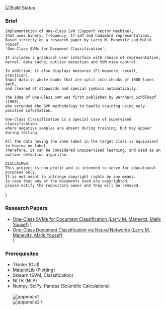 ![Build Status](http://img.shields.io/travis/badges/badgerbadgerbadger.svg?style=flat-square) 

### Brief
```
Implementation of One-class SVM (Support Vector Machine),
that uses binary, frequency, tf-idf and hadamard representations.
Based strictly on a research paper by Larry M. Manevitz and Malik Yousef,
'One-Class SVMs for Document Classification'.

It includes a graphical user interface with choice of representation,
kernel, data cache, outlier detection and SVM view control.

In addition, it also displays measures (F1-measure, recall, precision). 
Input data is whole books that are split into chunks of 1000 lines each,
and cleaned of stopwords and special symbols automatically.

The idea of One-Class SVM was first published by Bernhard Schölkopf (1999),
who extended the SVM methodology to handle training using only positive information.

One-Class Classification is a special case of supervised classification,
where negative samples are absent during training, but may appear during testing.

All the data having the same label in the target class is equivalent to having no label.
Therefore, it can be considered unsupervised learning, and used as an outlier detection algorithm.

DISCLAIMER:
This project is non-profit and is intended to serve for educational purposes only.
It is not meant to infringe copyright rights by any means.
In case that any of the documents used are copyrighted,
please notify the repository owner and they will be removed.
```
<!---- ![OCSVM](https://ars.els-cdn.com/content/image/1-s2.0-S0031320314002751-gr1.jpg) \ ---->
<!---- The labels aren't providing any additional information. ---->
\
### Research Papers
- [One-Class SVMs for Document Classification (Larry M. Manevitz, Malik Yousef)](http://www.jmlr.org/papers/volume2/manevitz01a/manevitz01a.pdf) \
- [One-Class Document Classification via Neural Networks (Larry M. Manevitz, Malik Yousef)](http://cs.haifa.ac.il/~manevitz/Publication/One-class%20document%20classification%20via%20Neural%20Networks.pdf) \
\
### Prerequisites
- Tkinter (GUI)
- MatplotLib (Plotting)
- Sklearn (SVM, Classification)
- NLTK (NLP)
- Numpy, SciPy, Pandas (Scientific Calculations)
\
\
![appendix1](https://github.com/RazMalka/SVM-DC/blob/master/papers/appendix1.png) \
![appendix2](https://github.com/RazMalka/SVM-DC/blob/master/papers/appendix2.png) \
